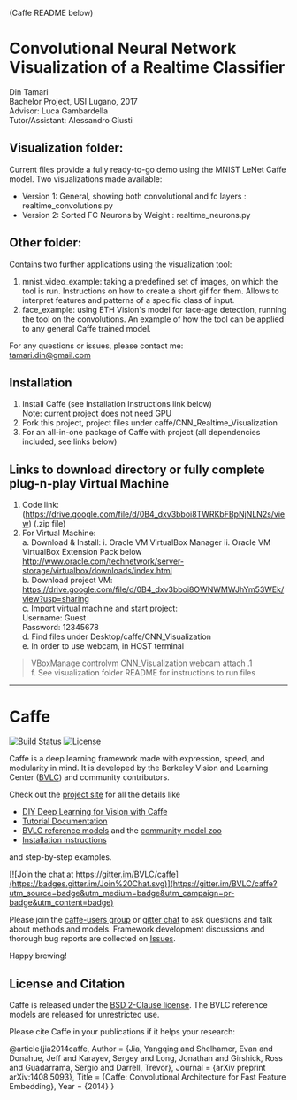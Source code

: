 (Caffe README below)

# Convolutional Neural Network Visualization of a Realtime Classifier

Din Tamari  
Bachelor Project, USI Lugano, 2017  
Advisor: Luca Gambardella  
Tutor/Assistant: Alessandro Giusti  


## Visualization folder:
Current files provide a fully ready-to-go demo using the MNIST LeNet Caffe model.
Two visualizations made available:
- Version 1: General, showing both convolutional and fc layers : realtime_convolutions.py
- Version 2: Sorted FC Neurons by Weight : realtime_neurons.py


## Other folder:
Contains two further applications using the visualization tool:
1. mnist_video_example: taking a predefined set of images, on which the tool is run. Instructions on how to create a short gif for them. Allows to interpret features and patterns of a specific class of input.
2. face_example: using ETH Vision's model for face-age detection, running the tool on the convolutions.
An example of how the tool can be applied to any general Caffe trained model.


For any questions or issues, please contact me:  
tamari.din@gmail.com
 
## Installation
 1. Install Caffe (see Installation Instructions link below)  
 Note: current project does not need GPU
 2. Fork this project, project files under caffe/CNN_Realtime_Visualization
 3. For an all-in-one package of Caffe with project (all dependencies included, see links below)
 
## Links to download directory or fully complete plug-n-play Virtual Machine 
 1. Code link: (https://drive.google.com/file/d/0B4_dxv3bboi8TWRKbFBpNjNLN2s/view) (.zip file)
 2. For Virtual Machine:  
    a. Download & Install: 
         i. Oracle VM VirtualBox Manager
         ii. Oracle VM VirtualBox Extension Pack below  
         http://www.oracle.com/technetwork/server-storage/virtualbox/downloads/index.html  
    b. Download project VM: https://drive.google.com/file/d/0B4_dxv3bboi8OWNWMWJhYm53WEk/view?usp=sharing  
    c. Import virtual machine and start project:  
                                        Username: Guest  
                                        Password: 12345678  
    d. Find files under Desktop/caffe/CNN_Visualization  
    e. In order to use webcam, in HOST terminal  
 > VBoxManage controlvm CNN_Visualization webcam attach .1  
    f. See visualization folder README for instructions to run files  
     
 

----------------------------------------------------------------------------------------------------------

# Caffe

[![Build Status](https://travis-ci.org/BVLC/caffe.svg?branch=master)](https://travis-ci.org/BVLC/caffe)
[![License](https://img.shields.io/badge/license-BSD-blue.svg)](LICENSE)

Caffe is a deep learning framework made with expression, speed, and modularity in mind.
It is developed by the Berkeley Vision and Learning Center ([BVLC](http://bvlc.eecs.berkeley.edu)) and community contributors.

Check out the [project site](http://caffe.berkeleyvision.org) for all the details like

- [DIY Deep Learning for Vision with Caffe](https://docs.google.com/presentation/d/1UeKXVgRvvxg9OUdh_UiC5G71UMscNPlvArsWER41PsU/edit#slide=id.p)
- [Tutorial Documentation](http://caffe.berkeleyvision.org/tutorial/)
- [BVLC reference models](http://caffe.berkeleyvision.org/model_zoo.html) and the [community model zoo](https://github.com/BVLC/caffe/wiki/Model-Zoo)
- [Installation instructions](http://caffe.berkeleyvision.org/installation.html)

and step-by-step examples.

[![Join the chat at https://gitter.im/BVLC/caffe](https://badges.gitter.im/Join%20Chat.svg)](https://gitter.im/BVLC/caffe?utm_source=badge&utm_medium=badge&utm_campaign=pr-badge&utm_content=badge)

Please join the [caffe-users group](https://groups.google.com/forum/#!forum/caffe-users) or [gitter chat](https://gitter.im/BVLC/caffe) to ask questions and talk about methods and models.
Framework development discussions and thorough bug reports are collected on [Issues](https://github.com/BVLC/caffe/issues).

Happy brewing!

## License and Citation

Caffe is released under the [BSD 2-Clause license](https://github.com/BVLC/caffe/blob/master/LICENSE).
The BVLC reference models are released for unrestricted use.

Please cite Caffe in your publications if it helps your research:

@article{jia2014caffe,
Author = {Jia, Yangqing and Shelhamer, Evan and Donahue, Jeff and Karayev, Sergey and Long, Jonathan and Girshick, Ross and Guadarrama, Sergio and Darrell, Trevor},
Journal = {arXiv preprint arXiv:1408.5093},
Title = {Caffe: Convolutional Architecture for Fast Feature Embedding},
Year = {2014}
}

